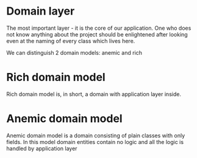 # Domain layer
The most important layer - it is the core of our application. One who
does not know anything about the project should be enlightened after looking even
at the naming of every class which lives here. 

We can distinguish 2 domain models: anemic and rich

# Rich domain model
Rich domain model is, in short, a domain with application layer inside. 

# Anemic domain model
Anemic domain model is a domain consisting of plain classes with only fields. In
this model domain entities contain no logic and all the logic is handled by application
layer